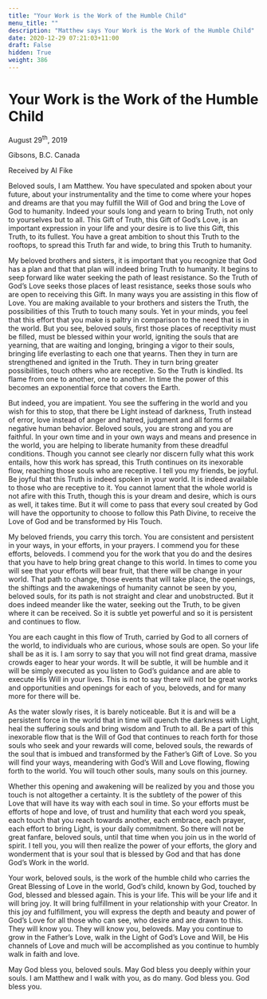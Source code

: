 ```yaml
---
title: "Your Work is the Work of the Humble Child"
menu_title: ""
description: "Matthew says Your Work is the Work of the Humble Child"
date: 2020-12-29 07:21:03+11:00
draft: False
hidden: True
weight: 386
---
```

# Your Work is the Work of the Humble Child

August 29<sup>th</sup>, 2019

Gibsons, B.C. Canada

Received by Al Fike

Beloved souls, I am Matthew. You have speculated and spoken about your future, about your instrumentality and the time to come where your hopes and dreams are that you may fulfill the Will of God and bring the Love of God to humanity. Indeed your souls long and yearn to bring Truth, not only to yourselves but to all. This Gift of Truth, this Gift of God’s Love, is an important expression in your life and your desire is to live this Gift, this Truth, to its fullest. You have a great ambition to shout this Truth to the rooftops, to spread this Truth far and wide, to bring this Truth to humanity. 

My beloved brothers and sisters, it is important that you recognize that God has a plan and that that plan will indeed bring Truth to humanity. It begins to seep forward like water seeking the path of least resistance. So the Truth of God’s Love seeks those places of least resistance, seeks those souls who are open to receiving this Gift. In many ways you are assisting in this flow of Love. You are making available to your brothers and sisters the Truth, the possibilities of this Truth to touch many souls. Yet in your minds, you feel that this effort that you make is paltry in comparison to the need that is in the world. But you see, beloved souls, first those places of receptivity must be filled, must be blessed within your world, igniting the souls that are yearning, that are waiting and longing, bringing a vigor to their souls, bringing life everlasting to each one that yearns. Then they in turn are strengthened and ignited in the Truth. They in turn bring greater possibilities, touch others who are receptive. So the Truth is kindled. Its flame from one to another, one to another. In time the power of this becomes an exponential force that covers the Earth. 

But indeed, you are impatient. You see the suffering in the world and you wish for this to stop, that there be Light instead of darkness, Truth instead of error, love instead of anger and hatred, judgment and all forms of negative human behavior. Beloved souls, you are strong and you are faithful. In your own time and in your own ways and means and presence in the world, you are helping to liberate humanity from these dreadful conditions. Though you cannot see clearly nor discern fully what this work entails, how this work has spread, this Truth continues on its inexorable flow, reaching those souls who are receptive. I tell you my friends, be joyful. Be joyful that this Truth is indeed spoken in your world. It is indeed available to those who are receptive to it. You cannot lament that the whole world is not afire with this Truth, though this is your dream and desire, which is ours as well, it takes time. But it will come to pass that every soul created by God will have the opportunity to choose to follow this Path Divine, to receive the Love of God and be transformed by His Touch. 

My beloved friends, you carry this torch. You are consistent and persistent in your ways, in your efforts, in your prayers. I commend you for these efforts, beloveds. I commend you for the work that you do and the desires that you have to help bring great change to this world. In times to come you will see that your efforts will bear fruit, that there will be change in your world. That path to change, those events that will take place, the openings, the shiftings and the awakenings of humanity cannot be seen by you, beloved souls, for its path is not straight and clear and unobstructed. But it does indeed meander like the water, seeking out the Truth, to be given where it can be received. So it is subtle yet powerful and so it is persistent and continues to flow. 

You are each caught in this flow of Truth, carried by God to all corners of the world, to individuals who are curious, whose souls are open. So your life shall be as it is. I am sorry to say that you will not find great drama, massive crowds eager to hear your words. It will be subtle, it will be humble and it will be simply executed as you listen to God’s guidance and are able to execute His Will in your lives. This is not to say there will not be great works and opportunities and openings for each of you, beloveds, and for many more for there will be. 

As the water slowly rises, it is barely noticeable. But it is and will be a persistent force in the world that in time will quench the darkness with Light, heal the suffering souls and bring wisdom and Truth to all. Be a part of this inexorable flow that is the Will of God that continues to reach forth for those souls who seek and your rewards will come, beloved souls, the rewards of the soul that is imbued and transformed by the Father’s Gift of Love. So you will find your ways, meandering with God’s Will and Love flowing, flowing forth to the world. You will touch other souls, many souls on this journey. 

Whether this opening and awakening will be realized by you and those you touch is not altogether a certainty. It is the subtlety of the power of this Love that will have its way with each soul in time. So your efforts must be efforts of hope and love, of trust and humility that each word you speak, each touch that you reach towards another, each embrace, each prayer, each effort to bring Light, is your daily commitment. So there will not be great fanfare, beloved souls, until that time when you join us in the world of spirit. I tell you, you will then realize the power of your efforts, the glory and wonderment that is your soul that is blessed by God and that has done God’s Work in the world. 

Your work, beloved souls, is the work of the humble child who carries the Great Blessing of Love in the world, God’s child, known by God, touched by God, blessed and blessed again. This is your life. This will be your life and it will bring joy. It will bring fulfillment in your relationship with your Creator. In this joy and fulfillment, you will express the depth and beauty and power of God’s Love for all those who can see, who desire and are drawn to this. They will know you. They will know you, beloveds. May you continue to grow in the Father’s Love, walk in the Light of God’s Love and Will, be His channels of Love and much will be accomplished as you continue to humbly walk in faith and love. 

May God bless you, beloved souls. May God bless you deeply within your souls. I am Matthew and I walk with you, as do many. God bless you. God bless you.